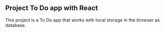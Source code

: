## Project To Do app with React

This project is a To Do app that works with local storage in the browser as database.
